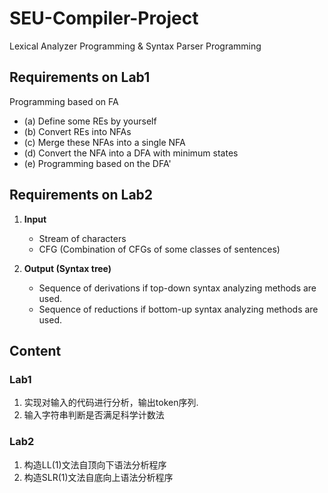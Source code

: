 # SEU-Compiler-Project
Lexical Analyzer Programming &amp; Syntax Parser Programming

## Requirements on Lab1

Programming based on FA 

- (a) Define some REs by yourself
- (b) Convert REs into NFAs
- (c) Merge these NFAs into a single NFA
- (d) Convert the NFA into a DFA with minimum states
- (e) Programming based on the DFA'

## Requirements on Lab2

1. **Input**
   - Stream of characters
   - CFG (Combination of CFGs of some classes of sentences)

2. **Output (Syntax tree)**
   - Sequence of derivations if top-down syntax analyzing methods are used.
   - Sequence of reductions if bottom-up syntax analyzing methods are used.


## Content

### Lab1
1. 实现对输入的代码进行分析，输出token序列.
2. 输⼊字符串判断是否满⾜科学计数法

### Lab2
1. 构造LL(1)⽂法⾃顶向下语法分析程序
2. 构造SLR(1)⽂法⾃底向上语法分析程序
